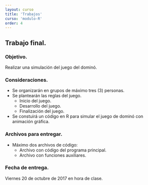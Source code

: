 ```yaml
---
layout: curso
title: 'Trabajos'
curso: 'modulo-R'
order: 4
---
```



## Trabajo final.

### Objetivo.

Realizar una simulación del juego del dominó.

### Consideraciones.

- Se organizarán en grupos de máximo tres (3) personas.
- Se plantearán las reglas del juego.
    - Inicio del juego.
    - Desarrollo del juego.
    - Finalización del juego.
- Se constuirá un código en R para simular
  el juego de dominó con animación gráfica.

### Archivos para entregar.

- Máximo dos archivos de código:
   - Archivo con código del programa principal.
   - Archivo con funciones auxiliares.

### Fecha de entrega.

Viernes 20 de octubre de 2017 en hora de clase.         

<!--
## Trabajo final

### Objetivo

Por grupos de máximo tres personas realizar una análisis
de dos grabaciones de un hombre y una mujer y mostrar
las características que se pueden utilizar para
diferenciar el género por las descomposición en
frecuencias de la respectiva señal de voz.

### Ejemplo de uso de grabaciones en R.

- [Código](./codigos/final1.nb.html)
- [Hola](./codigos/hola1.wav)
- [Buenos días](./codigos/buenosdias.wav)

### Ejemplo de la descompisión de Fourier.

- [Análisis de Fourier](./codigos/fourier1.nb.html)

### Resultados esperados.

 1. Archivo ".html" con el informe que muestre el
    análisis y las características que distinguen
    la voz de un hombre de la voz de una mujer.
 2. Archivo ".Rmd" con los códigos correspondientes.
 3. Archivos de sonido o de voces utilizadas.

  -->
